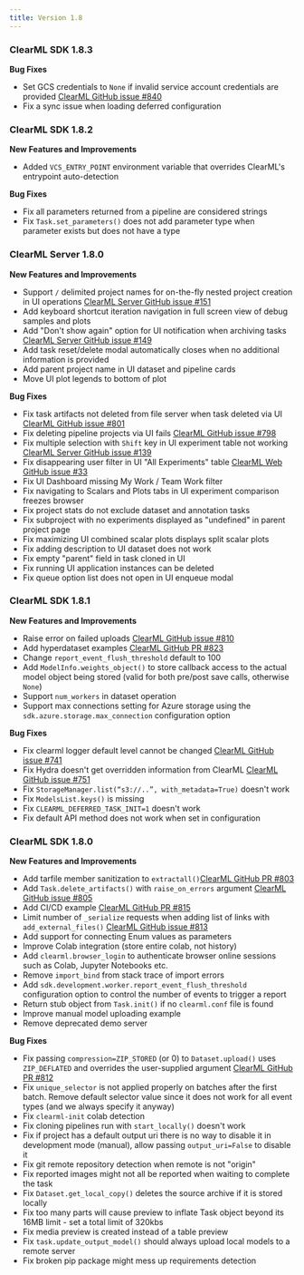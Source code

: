 ```yaml
---
title: Version 1.8
---
```


### ClearML SDK 1.8.3

**Bug Fixes**
* Set GCS credentials to `None` if invalid service account credentials are provided [ClearML GitHub issue #840](https://github.com/allegroai/clearml/issues/840)
* Fix a sync issue when loading deferred configuration

### ClearML SDK 1.8.2

**New Features and Improvements**
* Added `VCS_ENTRY_POINT` environment variable that overrides ClearML's entrypoint auto-detection

**Bug Fixes**
* Fix all parameters returned from a pipeline are considered strings
* Fix `Task.set_parameters()` does not add parameter type when parameter exists but does not have a type

### ClearML Server 1.8.0

**New Features and Improvements**
* Support `/` delimited project names for on-the-fly nested project creation in UI operations [ClearML Server GitHub issue #151](https://github.com/allegroai/clearml-server/issues/151) 
* Add keyboard shortcut iteration navigation in full screen view of debug samples and plots
* Add "Don't show again" option for UI notification when archiving tasks [ClearML Server GitHub issue #149](https://github.com/allegroai/clearml-server/issues/149)
* Add task reset/delete modal automatically closes when no additional information is provided
* Add parent project name in UI dataset and pipeline cards
* Move UI plot legends to bottom of plot

**Bug Fixes**
* Fix task artifacts not deleted from file server when task deleted via UI [ClearML GitHub issue #801](https://github.com/allegroai/clearml/issues/801)
* Fix deleting pipeline projects via UI fails [ClearML GitHub issue #798](https://github.com/allegroai/clearml/issues/798)
* Fix multiple selection with `Shift` key in UI experiment table not working [ClearML Server GitHub issue #139](https://github.com/allegroai/clearml-server/issues/139)
* Fix disappearing user filter in UI "All Experiments" table [ClearML Web GitHub issue #33](https://github.com/allegroai/clearml-web/issues/33)
* Fix UI Dashboard missing My Work / Team Work filter
* Fix navigating to Scalars and Plots tabs in UI experiment comparison freezes browser
* Fix project stats do not exclude dataset and annotation tasks
* Fix subproject with no experiments displayed as "undefined" in parent project page 
* Fix maximizing UI combined scalar plots displays split scalar plots 
* Fix adding description to UI dataset does not work
* Fix empty "parent" field in task cloned in UI
* Fix running UI application instances can be deleted
* Fix queue option list does not open in UI enqueue modal

### ClearML SDK 1.8.1

**New Features and Improvements**
* Raise error on failed uploads [ClearML GitHub issue #810](https://github.com/allegroai/clearml/issues/819)
* Add hyperdataset examples [ClearML GitHub PR #823](https://github.com/allegroai/clearml/commit/f6b9efe54e1246adba4036c56bc6e8a0bdb99948)
* Change `report_event_flush_threshold` default to 100
* Add `ModelInfo.weights_object()` to store callback access to the actual model object being stored (valid for both 
pre/post save calls, otherwise `None`)
* Support `num_workers` in dataset operation
* Support max connections setting for Azure storage using the `sdk.azure.storage.max_connection` configuration option

**Bug Fixes**
* Fix clearml logger default level cannot be changed [ClearML GitHub issue #741](https://github.com/allegroai/clearml/issues/741)
* Fix Hydra doesn't get overridden information from ClearML [ClearML GitHub issue #751](https://github.com/allegroai/clearml/issues/751)
* Fix `StorageManager.list(“s3://..”, with_metadata=True)` doesn't work
* Fix `ModelsList.keys()` is missing
* Fix `CLEARML_DEFERRED_TASK_INIT=1` doesn't work
* Fix default API method does not work when set in configuration

### ClearML SDK 1.8.0

**New Features and Improvements**
* Add tarfile member sanitization to `extractall()`[ClearML GitHub PR #803](https://github.com/allegroai/clearml/pull/803)
* Add `Task.delete_artifacts()` with `raise_on_errors` argument [ClearML GitHub issue #805](https://github.com/allegroai/clearml/issues/805)
* Add CI/CD example [ClearML GitHub PR #815](https://github.com/allegroai/clearml/pull/815)
* Limit number of `_serialize` requests when adding list of links with `add_external_files()` [ClearML GitHub issue #813](https://github.com/allegroai/clearml/issues/813)
* Add support for connecting Enum values as parameters
* Improve Colab integration (store entire colab, not history)
* Add `clearml.browser_login` to authenticate browser online sessions such as Colab, Jupyter Notebooks etc.
* Remove `import_bind` from stack trace of import errors
* Add `sdk.development.worker.report_event_flush_threshold` configuration option to control the number of events to trigger a report
* Return stub object from `Task.init()` if no `clearml.conf` file is found
* Improve manual model uploading example
* Remove deprecated demo server

**Bug Fixes**
* Fix passing `compression=ZIP_STORED` (or 0) to `Dataset.upload()` uses `ZIP_DEFLATED` and overrides the user-supplied 
argument [ClearML GitHub PR #812](https://github.com/allegroai/clearml/pull/812)
* Fix `unique_selector` is not applied properly on batches after the first batch. Remove default selector value since 
it does not work for all event types (and we always specify it anyway)
* Fix `clearml-init` colab detection
* Fix cloning pipelines run with `start_locally()` doesn't work
* Fix if project has a default output uri there is no way to disable it in development mode (manual), allow passing 
`output_uri=False` to disable it
* Fix git remote repository detection when remote is not "origin"
* Fix reported images might not all be reported when waiting to complete the task
* Fix `Dataset.get_local_copy()` deletes the source archive if it is stored locally
* Fix too many parts will cause preview to inflate Task object beyond its 16MB limit - set a total limit of 320kbs
* Fix media preview is created instead of a table preview
* Fix `task.update_output_model()` should always upload local models to a remote server
* Fix broken pip package might mess up requirements detection